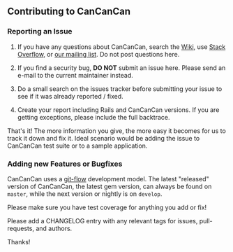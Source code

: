 ## Contributing to CanCanCan

### Reporting an Issue

1. If you have any questions about CanCanCan, search the [Wiki](https://github.com/cancancommunity/cancan/wiki), use [Stack Overflow](http://stackoverflow.com/questions/tagged/cancan), or [our mailing list](https://groups.google.com/forum/#!forum/cancan). Do not post questions here.

1. If you find a security bug, **DO NOT** submit an issue here. Please send an e-mail to the current maintainer instead.

1. Do a small search on the issues tracker before submitting your issue to see if it was already reported / fixed.

1. Create your report including Rails and CanCanCan versions. If you are getting exceptions, please include the full backtrace.

That's it! The more information you give, the more easy it becomes for us to track it down and fix it. Ideal scenario would be adding the issue to CanCanCan test suite or to a sample application.

### Adding new Features or Bugfixes

CanCanCan uses a [git-flow](http://nvie.com/posts/a-successful-git-branching-model/) development model.  The latest "released" version of CanCanCan, the latest gem version, can always be found on `master`, while the next version or nightly is on `develop`.

Please make sure you have test coverage for anything you add or fix!

Please add a CHANGELOG entry with any relevant tags for issues, pull-requests, and authors.

Thanks!
